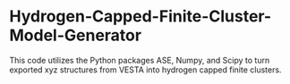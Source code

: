 # Hydrogen-Capped-Finite-Cluster-Model-Generator
This code utilizes the Python packages ASE, Numpy, and Scipy to turn exported xyz structures from VESTA into hydrogen capped finite clusters.
